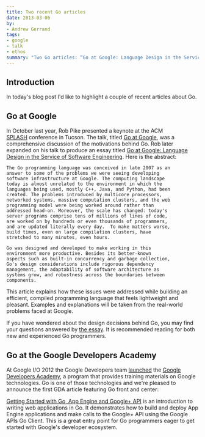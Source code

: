 ```yaml
---
title: Two recent Go articles
date: 2013-03-06
by:
- Andrew Gerrand
tags:
- google
- talk
- ethos
summary: "Two Go articles: “Go at Google: Language Design in the Service of Software Engineering” and “Getting Started with Go, App Engine and Google+ API”"
---
```


## Introduction

In today's blog post I'd like to highlight a couple of recent articles about Go.

## Go at Google

In October last year, Rob Pike presented a keynote at the ACM [SPLASH](http://splashcon.org/2012/) conference in Tucson.
The talk, titled [Go at Google](/talks/2012/splash.slide),
was a comprehensive discussion of the motivations behind Go.
Rob later expanded on his talk to produce an essay titled [Go at Google: Language Design in the Service of Software Engineering](/talks/2012/splash.article).
Here is the abstract:

	The Go programming language was conceived in late 2007 as an
	answer to some of the problems we were seeing developing
	software infrastructure at Google. The computing landscape
	today is almost unrelated to the environment in which the
	languages being used, mostly C++, Java, and Python, had been
	created. The problems introduced by multicore processors,
	networked systems, massive computation clusters, and the web
	programming model were being worked around rather than
	addressed head-on. Moreover, the scale has changed: today's
	server programs comprise tens of millions of lines of code,
	are worked on by hundreds or even thousands of programmers,
	and are updated literally every day.  To make matters worse,
	build times, even on large compilation clusters, have
	stretched to many minutes, even hours.

	Go was designed and developed to make working in this
	environment more productive. Besides its better-known
	aspects such as built-in concurrency and garbage collection,
	Go's design considerations include rigorous dependency
	management, the adaptability of software architecture as
	systems grow, and robustness across the boundaries between
	components.

This article explains how these issues were addressed while building an efficient,
compiled programming language that feels lightweight and pleasant.
Examples and explanations will be taken from the real-world problems faced at Google.

If you have wondered about the design decisions behind Go,
you may find your questions answered by [the essay](/talks/2012/splash.article).
It is recommended reading for both new and experienced Go programmers.

## Go at the Google Developers Academy

At Google I/O 2012 the Google Developers team [launched](http://googledevelopers.blogspot.com.au/2012/06/google-launches-new-developer-education.html) the [Google Developers Academy](https://developers.google.com/academy/),
a program that provides training materials on Google technologies.
Go is one of those technologies and we're pleased to announce the first
GDA article featuring Go front and center:

[Getting Started with Go, App Engine and Google+ API](https://developers.google.com/appengine/training/go-plus-appengine/) is
an introduction to writing web applications in Go.
It demonstrates how to build and deploy App Engine applications and make
calls to the Google+ API using the Google APIs Go Client.
This is a great entry point for Go programmers eager to get started with
Google's developer ecosystem.
